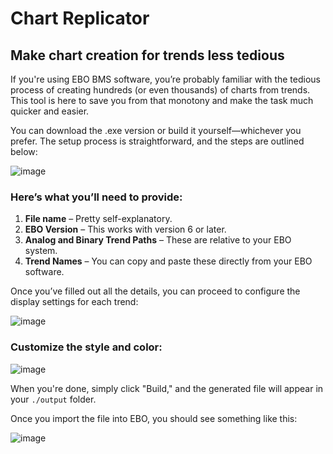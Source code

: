 # Chart Replicator

## Make chart creation for trends less tedious

If you're using EBO BMS software, you’re probably familiar with the tedious process of creating hundreds (or even thousands) of charts from trends. This tool is here to save you from that monotony and make the task much quicker and easier.

You can download the .exe version or build it yourself—whichever you prefer. The setup process is straightforward, and the steps are outlined below:

![image](https://github.com/user-attachments/assets/06b391c7-a4fc-4338-a709-5a70bc3c5372)


### Here’s what you’ll need to provide:

1. **File name** – Pretty self-explanatory.
2. **EBO Version** – This works with version 6 or later.
3. **Analog and Binary Trend Paths** – These are relative to your EBO system.
4. **Trend Names** – You can copy and paste these directly from your EBO software.

Once you’ve filled out all the details, you can proceed to configure the display settings for each trend:

![image](https://github.com/user-attachments/assets/fcd7c70d-6de9-4b16-be55-8983b3ee9087)

### Customize the style and color:

![image](https://github.com/user-attachments/assets/49f6912a-510a-4384-ba85-69290a7e958c)

When you're done, simply click "Build," and the generated file will appear in your `./output` folder.

Once you import the file into EBO, you should see something like this:

![image](https://github.com/user-attachments/assets/5a447189-9b1d-4d43-bfcd-5ea4b6dba3d0)

